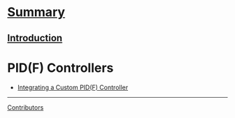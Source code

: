 # [Summary](https://rust-lang.github.io/mdBook/format/summary.html)

[Introduction](./introduction.md)
---

# PID(F) Controllers

- [Integrating a Custom PID(F) Controller](./integrating_a_custom_PIDF_controller.md)

---
[Contributors](./contributors.md)